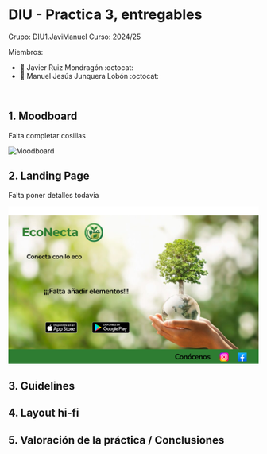 # DIU - Practica 3, entregables

Grupo: DIU1.JaviManuel Curso: 2024/25

Miembros:
 * :bust_in_silhouette:  Javier Ruiz Mondragón    :octocat:     
 * :bust_in_silhouette:  Manuel Jesús Junquera Lobón    :octocat:
<br>


## 1. Moodboard

Falta completar cosillas

![Moodboard](Moodboard.png)


## 2. Landing Page

Falta poner detalles todavia

![Landing_Page](LandingPage.png)


## 3. Guidelines



## 4. Layout hi-fi



## 5. Valoración de la práctica / Conclusiones


